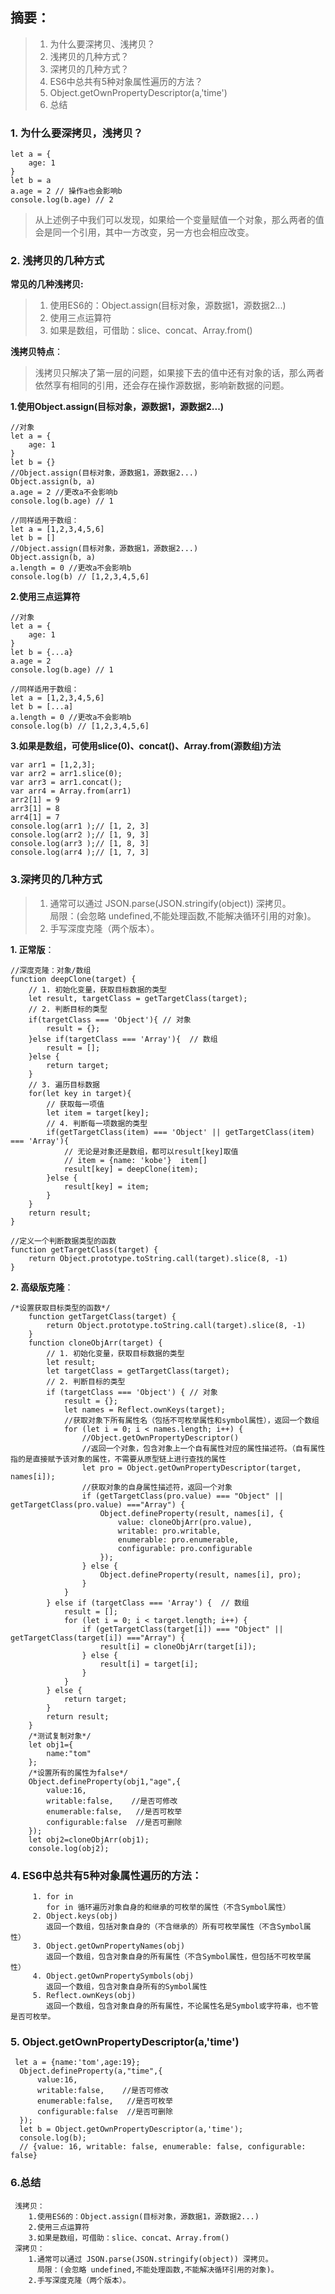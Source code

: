 ## 摘要：
> 1. 为什么要深拷贝、浅拷贝？
> 2. 浅拷贝的几种方式？
> 3. 深拷贝的几种方式？
> 4. ES6中总共有5种对象属性遍历的方法？
> 5. Object.getOwnPropertyDescriptor(a,'time')
> 6. 总结

### 1. 为什么要深拷贝，浅拷贝？


```
let a = {
    age: 1
}
let b = a
a.age = 2 // 操作a也会影响b
console.log(b.age) // 2
```
> 从上述例子中我们可以发现，如果给一个变量赋值一个对象，那么两者的值会是同一个引用，其中一方改变，另一方也会相应改变。

### 2. 浅拷贝的几种方式

**常见的几种浅拷贝:**
> 1. 使用ES6的：Object.assign(目标对象，源数据1，源数据2...)
> 2. 使用三点运算符
> 3. 如果是数组，可借助：slice、concat、Array.from()

**浅拷贝特点**：
> 浅拷贝只解决了第一层的问题，如果接下去的值中还有对象的话，那么两者依然享有相同的引用，还会存在操作源数据，影响新数据的问题。

**1.使用Object.assign(目标对象，源数据1，源数据2...)**

```
//对象
let a = {
    age: 1
}
let b = {}
//Object.assign(目标对象，源数据1，源数据2...)
Object.assign(b, a)
a.age = 2 //更改a不会影响b
console.log(b.age) // 1

//同样适用于数组：
let a = [1,2,3,4,5,6]
let b = []
//Object.assign(目标对象，源数据1，源数据2...)
Object.assign(b, a)
a.length = 0 //更改a不会影响b
console.log(b) // [1,2,3,4,5,6]
```

**2.使用三点运算符**

```
//对象
let a = {
    age: 1
}
let b = {...a}
a.age = 2
console.log(b.age) // 1

//同样适用于数组：
let a = [1,2,3,4,5,6]
let b = [...a]
a.length = 0 //更改a不会影响b
console.log(b) // [1,2,3,4,5,6]
```
**3.如果是数组，可使用slice(0)、concat()、Array.from(源数组)方法**

```
var arr1 = [1,2,3];
var arr2 = arr1.slice(0);
var arr3 = arr1.concat();
var arr4 = Array.from(arr1)
arr2[1] = 9
arr3[1] = 8
arr4[1] = 7
console.log(arr1 );// [1, 2, 3]
console.log(arr2 );// [1, 9, 3]
console.log(arr3 );// [1, 8, 3]
console.log(arr4 );// [1, 7, 3]
```
### 3.深拷贝的几种方式


> 1. 通常可以通过 JSON.parse(JSON.stringify(object)) 深拷贝。<br>
>局限：(会忽略 undefined,不能处理函数,不能解决循环引用的对象)。
> 2. 手写深度克隆（两个版本）。
 
 **1. 正常版**：
 
```
//深度克隆：对象/数组
function deepClone(target) {
    // 1. 初始化变量，获取目标数据的类型
    let result, targetClass = getTargetClass(target);
    // 2. 判断目标的类型
    if(targetClass === 'Object'){ // 对象
        result = {};
    }else if(targetClass === 'Array'){  // 数组
        result = [];
    }else {
        return target;
    }
    // 3. 遍历目标数据
    for(let key in target){
        // 获取每一项值
        let item = target[key];
        // 4. 判断每一项数据的类型
        if(getTargetClass(item) === 'Object' || getTargetClass(item) === 'Array'){
            // 无论是对象还是数组，都可以result[key]取值
            // item = {name: 'kobe'}  item[]
            result[key] = deepClone(item);
        }else {
            result[key] = item;
        }
    }
    return result;
}
    
//定义一个判断数据类型的函数
function getTargetClass(target) {
    return Object.prototype.toString.call(target).slice(8, -1)
}

```

**2. 高级版克隆**：
 
```
/*设置获取目标类型的函数*/
    function getTargetClass(target) {
        return Object.prototype.toString.call(target).slice(8, -1)
    }
    function cloneObjArr(target) {
        // 1. 初始化变量，获取目标数据的类型
        let result;
        let targetClass = getTargetClass(target);
        // 2. 判断目标的类型
        if (targetClass === 'Object') { // 对象
            result = {};
            let names = Reflect.ownKeys(target);
            //获取对象下所有属性名（包括不可枚举属性和symbol属性），返回一个数组
            for (let i = 0; i < names.length; i++) {
                //Object.getOwnPropertyDescriptor()
                //返回一个对象，包含对象上一个自有属性对应的属性描述符。（自有属性指的是直接赋予该对象的属性，不需要从原型链上进行查找的属性
                let pro = Object.getOwnPropertyDescriptor(target, names[i]);
                //获取对象的自身属性描述符，返回一个对象
                if (getTargetClass(pro.value) === "Object" || getTargetClass(pro.value) ==="Array") {
                    Object.defineProperty(result, names[i], {
                        value: cloneObjArr(pro.value),
                        writable: pro.writable,
                        enumerable: pro.enumerable,
                        configurable: pro.configurable
                    });
                } else {
                    Object.defineProperty(result, names[i], pro);
                }
            }
        } else if (targetClass === 'Array') {  // 数组
            result = [];
            for (let i = 0; i < target.length; i++) {
                if (getTargetClass(target[i]) === "Object" || getTargetClass(target[i]) ==="Array") {
                    result[i] = cloneObjArr(target[i]);
                } else {
                    result[i] = target[i];
                }
            }
        } else {
            return target;
        }
        return result;
    }
    /*测试复制对象*/
    let obj1={
        name:"tom"
    };
    /*设置所有的属性为false*/
    Object.defineProperty(obj1,"age",{
        value:16,
        writable:false,    //是否可修改
        enumerable:false,   //是否可枚举
        configurable:false  //是否可删除                        
    });
    let obj2=cloneObjArr(obj1);
    console.log(obj2);
```

### 4. ES6中总共有5种对象属性遍历的方法：

```
     1. for in
        for in 循环遍历对象自身的和继承的可枚举的属性（不含Symbol属性）
     2. Object.keys(obj)
        返回一个数组，包括对象自身的（不含继承的）所有可枚举属性（不含Symbol属性）
     3. Object.getOwnPropertyNames(obj)
        返回一个数组，包含对象自身的所有属性（不含Symbol属性，但包括不可枚举属性）
     4. Object.getOwnPropertySymbols(obj)
        返回一个数组，包含对象自身所有的Symbol属性
     5. Reflect.ownKeys(obj)
        返回一个数组，包含对象自身的所有属性，不论属性名是Symbol或字符串，也不管是否可枚举。
```

### 5. Object.getOwnPropertyDescriptor(a,'time')

```
 let a = {name:'tom',age:19};
  Object.defineProperty(a,"time",{
      value:16,
      writable:false,    //是否可修改
      enumerable:false,   //是否可枚举
      configurable:false  //是否可删除
  });
  let b = Object.getOwnPropertyDescriptor(a,'time');
  console.log(b);
  // {value: 16, writable: false, enumerable: false, configurable: false}
```

### 6.总结


```
 浅拷贝：
    1.使用ES6的：Object.assign(目标对象，源数据1，源数据2...)
    2.使用三点运算符
    3.如果是数组，可借助：slice、concat、Array.from()
 深拷贝：
    1.通常可以通过 JSON.parse(JSON.stringify(object)) 深拷贝。
      局限：(会忽略 undefined,不能处理函数,不能解决循环引用的对象)。
    2.手写深度克隆（两个版本）。
```




   


